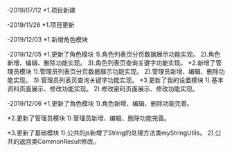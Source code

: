 
-2019/07/12
*1.项目新建


-2019/11/26
*1.项目更新


-2019/12/03
*1.新增角色模块

-2019/12/05
*1.更新了角色模块
	1).角色列表页分页数据展示功能实现。
	2).角色新增、编辑、删除功能实现。
	3).角色列表页查询关键字功能实现。
*2.新增了管理员模块
	1).管理员列表页分页数据展示功能实现。
	2).管理员新增、编辑、删除功能实现。
	3).管理员列表页查询关键字功能实现。
*3.更新了我的设置模块
	1).基本资料页面展示、修改功能实现。
	2).修改密码页面展示、修改功能实现。
	
-2019/12/06
*1.更新了角色模块
	1).角色新增、编辑、删除功能完善。

*2.更新了管理员模块
	1).管理员新增、编辑、删除功能完善。

*3.更新了基础模块
	1).公共的js新增了String的处理方法类myStringUtils。
	2).公共的返回类CommonResult修改。


